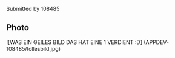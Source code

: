 Submitted by 108485

## Photo
![WAS EIN GEILES BILD DAS HAT EINE 1 VERDIENT :D] (APPDEV-108485/tollesbild.jpg)
